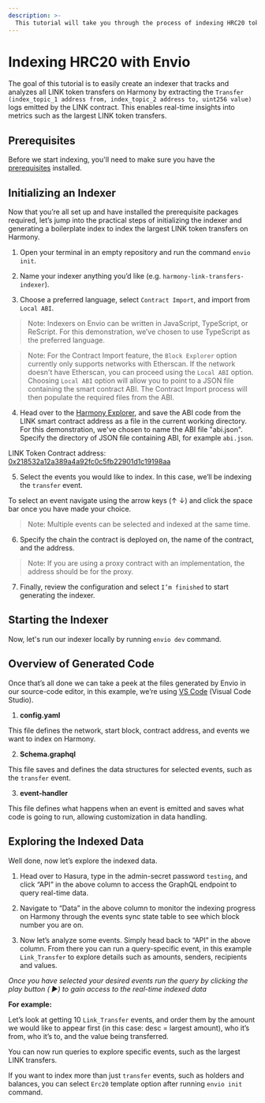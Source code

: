 ```yaml
---
description: >-
  This tutorial will take you through the process of indexing HRC20 token transfers on the Harmony using Envio.
---
```


# Indexing HRC20 with Envio

The goal of this tutorial is to easily create an indexer that tracks and analyzes all LINK token transfers on Harmony by extracting the `Transfer (index_topic_1 address from, index_topic_2 address to, uint256 value)` logs emitted by the LINK contract. This enables real-time insights into metrics such as the largest LINK token transfers. 

## Prerequisites

Before we start indexing, you'll need to make sure you have the [prerequisites](https://docs.envio.dev/docs/getting-started) installed. 

## Initializing an Indexer

Now that you’re all set up and have installed the prerequisite packages required, let’s jump into the practical steps of initializing the indexer and generating a boilerplate index to index the largest LINK token transfers on Harmony.

1. Open your terminal in an empty repository and run the command `envio init`.

<!-- <img src="" alt="" width="100%"/> -->

2. Name your indexer anything you’d like (e.g. `harmony-link-transfers-indexer`).

<!-- <img src="" alt="" width="100%"/> -->

3. Choose a preferred language, select `Contract Import`, and import from `Local ABI`.

<!-- <img src="" alt="" width="100%"/> -->

> Note: Indexers on Envio can be written in JavaScript, TypeScript, or ReScript. For this demonstration, we’ve chosen to use TypeScript as the preferred language.

> Note: For the Contract Import feature, the `Block Explorer` option currently only supports networks with Etherscan. If the network doesn't have Etherscan, you can proceed using the `Local ABI` option. Choosing `Local ABI` option will allow you to point to a JSON file containing the smart contract ABI. The Contract Import process will then populate the required files from the ABI.

4. Head over to the [Harmony Explorer](https://explorer.harmony.one/), and save the ABI code from the LINK smart contract address as a file in the current working directory. For this demonstration, we've chosen to name the ABI file "abi.json". Specify the directory of JSON file containing ABI, for example `abi.json`.

LINK Token Contract address: [0x218532a12a389a4a92fc0c5fb22901d1c19198aa](https://explorer.harmony.one/address/0x218532a12a389a4a92fc0c5fb22901d1c19198aa)

<!-- <img src="" alt="" width="100%"/> -->

5. Select the events you would like to index. In this case, we’ll be indexing the `transfer` event.  

<!-- <img src="" alt="" width="100%"/> -->

To select an event navigate using the arrow keys (↑ ↓) and click the space bar once you have made your choice. 

> Note: Multiple events can be selected and indexed at the same time. 

6. Specify the chain the contract is deployed on, the name of the contract, and the address.

<!-- <img src="" alt="" width="100%"/> -->

> Note: If you are using a proxy contract with an implementation, the address should be for the proxy.

7. Finally, review the configuration and select `I’m finished` to start generating the indexer.

<!-- <img src="" alt="" width="100%"/> -->

## Starting the Indexer

Now, let's run our indexer locally by running `envio dev` command.

<!-- <img src="" alt="" width="100%"/> -->


## Overview of Generated Code

Once that’s all done we can take a peek at the files generated by Envio in our source-code editor, in this example, we’re using [VS Code](https://code.visualstudio.com/) (Visual Code Studio).

1. **config.yaml**

This file defines the network, start block, contract address, and events we want to index on Harmony.

<!-- <img src="" alt="" width="100%"/> -->

2. **Schema.graphql**

This file saves and defines the data structures for selected events, such as the `transfer` event.

<!-- <img src="" alt="" width="100%"/> -->

3. **event-handler**

This file defines what happens when an event is emitted and saves what code is going to run, allowing customization in data handling.

<!-- <img src="" alt="" width="100%"/> -->

## Exploring the Indexed Data

Well done, now let’s explore the indexed data.

1. Head over to Hasura, type in the admin-secret password `testing`, and click “API” in the above column to access the GraphQL endpoint to query real-time data.

<!-- <img src="" alt="" width="100%"/> -->

2. Navigate to “Data” in the above column to monitor the indexing progress on Harmony through the events sync state table to see which block number you are on.

<!-- <img src="" alt="" width="100%"/> -->

3. Now let’s analyze some events. Simply head back to “API” in the above column. From there you can run a query-specific event, in this example `Link_Transfer` to explore details such as amounts, senders, recipients and values.

*Once you have selected your desired events run the query by clicking the play button ( ▶️) to gain access to the real-time indexed data*

**For example:**

Let’s look at getting 10 `Link_Transfer` events, and order them by the amount we would like to appear first (in this case: desc = largest amount), who it’s from, who it’s to, and the value being transferred.

<!-- <img src="" alt="" width="100%"/> -->

You can now run queries to explore specific events, such as the largest LINK transfers.

If you want to index more than just `transfer` events, such as holders and balances, you can select `Erc20` template option after running `envio init` command. 


